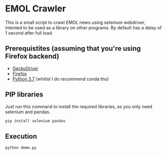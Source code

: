 # EMOL Crawler
This is a small script to crawl EMOL news using selenium webdriver, intented to be used as a library on other programs. By default has a delay of 1 second after full load.

## Prerequistites (assuming that you're using Firefox backend)
* [GeckoDriver](https://github.com/mozilla/geckodriver/releases)
* [Firefox](https://www.mozilla.org/en-US/firefox/new/)
* [Python 3.7](https://www.python.org/downloads/release/python-370/) (whilist I do recommend conda tho)

## PIP libraries
Just run this command to install the required libraries, as you only need selenium and pandas.

```bash
pip install selenium pandas
```

## Execution
```bash
python demo.py
```
